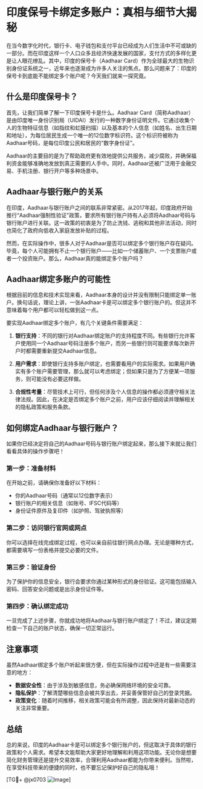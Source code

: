# 印度保号卡绑定多账户：真相与细节大揭秘

在当今数字化时代，银行卡、电子钱包和支付平台已经成为人们生活中不可或缺的一部分。而在印度这样一个人口众多且经济快速发展的国家，支付方式的多样化更是让人眼花缭乱。其中，印度的保号卡（Aadhaar Card）作为全球最大的生物识别身份证系统之一，近年来也逐渐成为许多人关注的焦点。那么问题来了：印度的保号卡到底能不能绑定多个账户呢？今天我们就来一探究竟。

## 什么是印度保号卡？

首先，让我们简单了解一下印度保号卡是什么。Aadhaar Card（简称Aadhaar）是由印度唯一身份识别局（UIDAI）发行的一种数字身份证明文件。它通过收集个人的生物特征信息（如指纹和虹膜扫描）以及基本的个人信息（如姓名、出生日期和地址），为每位居民生成一个唯一的12位数字标识符。这个标识符被称为Aadhaar号码，是每位印度公民和居民的“数字身份证”。

Aadhaar的主要目的是为了帮助政府更有效地提供公共服务，减少腐败，并确保福利资金能够准确地发放到真正需要的人手中。同时，Aadhaar还被广泛用于金融交易、手机注册、银行开户等多种场景中。

## Aadhaar与银行账户的关系

在印度，Aadhaar与银行账户之间的联系非常紧密。从2017年起，印度政府开始推行“Aadhaar强制性验证”政策，要求所有银行账户持有人必须将Aadhaar号码与银行账户进行关联。这一政策的初衷是为了防止洗钱、逃税和其他非法活动，同时也简化了政府向低收入家庭发放补贴的过程。

然而，在实际操作中，很多人对于Aadhaar是否可以绑定多个银行账户存在疑问。毕竟，每个人可能拥有不止一个银行账户——比如一个储蓄账户、一个支票账户或者一个投资账户。那么，Aadhaar真的能绑定多个账户吗？

## Aadhaar绑定多账户的可能性

根据目前的信息和技术实现来看，Aadhaar本身的设计并没有限制只能绑定单一账户。换句话说，理论上讲，一张Aadhaar卡是可以绑定多个银行账户的。但这并不意味着每个用户都可以轻松做到这一点。

要实现Aadhaar绑定多个账户，有几个关键条件需要满足：

1. **银行支持**：不同的银行对Aadhaar绑定账户的支持程度不同。有些银行允许客户使用同一个Aadhaar号码注册多个账户，而另一些银行则可能要求每次新开户时都需要重新提交Aadhaar信息。
   
2. **用户需求**：即使银行支持多账户绑定，也需要看用户的实际需求。如果用户确实有多个账户需要管理，那么就可以考虑绑定；但如果只是为了方便某一项服务，则可能没有必要这样做。

3. **合规性考量**：尽管技术上可行，但任何涉及个人信息的操作都必须遵守相关法律法规。因此，在决定是否绑定多个账户之前，用户应该仔细阅读并理解相关的隐私政策和服务条款。

## 如何绑定Aadhaar与银行账户？

如果你已经决定将自己的Aadhaar号码与银行账户绑定起来，那么接下来就让我们看看具体的操作步骤吧！

### 第一步：准备材料
在开始之前，请确保你准备好以下材料：
- 你的Aadhaar号码（通常以12位数字表示）
- 银行账户的相关信息（如账号、IFSC代码等）
- 身份证件原件及复印件（如护照、驾驶执照等）

### 第二步：访问银行官网或网点
你可以选择在线完成绑定过程，也可以亲自前往银行网点办理。无论是哪种方式，都需要填写一份表格并提交必要的文件。

### 第三步：验证身份
为了保护你的信息安全，银行会要求你通过某种形式的身份验证。这可能包括输入密码、回答安全问题或是出示身份证件等。

### 第四步：确认绑定成功
一旦完成了上述步骤，你就成功地将Aadhaar与银行账户绑定了！不过，建议定期检查一下自己的账户状态，确保一切正常运行。

## 注意事项

虽然Aadhaar绑定多个账户听起来很方便，但在实际操作过程中还是有一些需要注意的地方：

- **数据安全性**：由于涉及到敏感信息，务必确保网络环境的安全可靠。
- **隐私保护**：了解清楚哪些信息会被共享出去，并妥善保管好自己的登录凭据。
- **政策变化**：随着时间推移，相关政策可能会有所调整，因此保持对最新动态的关注非常重要。

## 总结

总的来说，印度的Aadhaar卡是可以绑定多个银行账户的，但这取决于具体的银行政策和个人需求。希望本文能帮助大家更好地理解和利用这项功能。无论你是想要简化财务管理还是提升交易效率，合理利用Aadhaar都能为你带来便利。当然啦，在享受科技带来的便捷的同时，也不要忘记保护好自己的隐私哦！

[TG💪+ @jx0703 ![Image](https://github.com/user-attachments/assets/dbca1d08-cadb-493c-b0ec-ad6f7a83f270)]